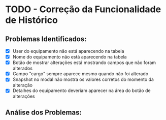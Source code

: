 # TODO - Correção da Funcionalidade de Histórico

## Problemas Identificados:
- [x] User do equipamento não está aparecendo na tabela
- [x] Nome do equipamento não está aparecendo na tabela
- [x] Botão de mostrar alterações está mostrando campos que não foram alterados
- [x] Campo "cargo" sempre aparece mesmo quando não foi alterado
- [x] Snapshot no modal não mostra os valores corretos do momento da alteração
- [x] Detalhes do equipamento deveriam aparecer na área do botão de alterações

## Análise dos Problemas:
